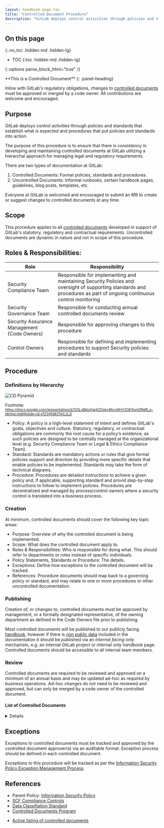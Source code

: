 ```yaml
---
layout: handbook-page-toc
title: "Controlled Document Procedure"
description: "GitLab deploys control activities through policies and standards that establish what is expected and procedures that put policies and standards into action."
---
```


## On this page
{:.no_toc .hidden-md .hidden-lg}

- TOC
{:toc .hidden-md .hidden-lg}

{::options parse_block_html="true" /}

<div class="panel panel-gitlab-orange">
**This is a Controlled Document**
{: .panel-heading}
<div class="panel-body">

Inline with GitLab's regulatory obligations, changes to [controlled documents](https://about.gitlab.com/handbook/security/controlled-document-procedure.html) must be approved or merged by a code owner. All contributions are welcome and encouraged. 

</div>
</div>


## Purpose 

GitLab deploys control activities through policies and standards that establish what is expected and procedures that put policies and standards into action. 

The purpose of this procedure is to ensure that there is consistency in developing and maintaining controlled documents at GitLab utilizing a hierarchal approach for managing legal and regulatory requirements.  

There are two types of documentation at GitLab:

1. Controlled Documents: Formal policies, standards and procedures. 
1. Uncontrolled Documents: Informal runbooks, certain handbook pages, guidelines, blog posts, templates, etc.

Everyone at GitLab is welcomed and encouraged to submit an MR to create or suggest changes to controlled documents at any time. 

## Scope

This procedure applies to all [controlled documents](#list-of-controlled-documents) developed in support of GitLab's statutory, regulatory and contractual requirements. Uncontrolled documents are dynamic in nature and not in scope of this procedure.


## Roles & Responsibilities:

| Role  | Responsibility | 
|-----------|-----------|
| Security Compliance Team | Responsible for implementing and maintaining Security Policies and oversight of supporting standards and procedures as part of ongoing continuous control monitoring | 
| Security Governance Team | Responsible for conducting annual controlled documents review
| Security Assurance Management (Code Owners) | Responsible for approving changes to this procedure |
| Control Owners | Responsible for defining and implementing procedures to support Security policies and standards | 

## Procedure

### Definitions by Hierarchy

![CD Pyramid](/handbook/security/security-assurance/images/CDPyramidv2.png)

Footnote: <sub>https://docs.google.com/presentation/d/125LxBkIx0gj42Ooky8hcx9HY2GEjfomDRdR_o-qbOpc/edit#slide=id.g1234fd827e0_0_0</sub>

- Policy: A policy is a high-level statement of intent and defines GitLab's goals, objectives and culture. Statutory, regulatory, or contractual obligations are commonly the root cause for a policy’s existence, as such policies are designed to be centrally managed at the organizational level (e.g. Security Compliance Team or Legal & Ethics Compliance Team). 
- Standard: Standards are mandatory actions or rules that give formal policies support and direction by providing more specific details that enable policies to be implemented. Standards may take the form of technical diagrams. 
- Procedure: Procedures are detailed instructions to achieve a given policy and, if applicable, supporting standard and provid step-by-step instructions to follow to implement policies. Procedures are decentralized and managed by process/control owners where a security control is translated into a business process.

### Creation
At minimum, controlled documents should cover the following key topic areas:

- Purpose: Overview of why the controlled document is being implemented. 
- Scope: What does the controlled document apply to.
- Roles & Responsibilities: Who is responsible for doing what. This should refer to departments or roles instead of specific individuals. 
- Policy Statements, Standards or Procedure: The details.
- Exceptions: Define how exceptions to the controlled document will be tracked.
- References:  Procedure documents should map back to a governing policy or standard, and may relate to one or more procedures or other uncontrolled documentation. 

### Publishing
Creation of, or changes to, controlled documents must be approved by management, or a formally designated representative, of the owning department as defined in the Code Owners file prior to publishing. 

Most controlled documents will be published to our publicly facing [handbook](https://about.gitlab.com/handbook/), however if there is [non public data](/handbook/security/data-classification-standard.html) included in the documentation it should be published via an *internal facing only* mechanism, e.g. an internal GitLab project or internal only handbook page. Controlled documents should be accessible to all internal team members. 

### Review
Controlled documents are required to be reviewed and approved on a minimum of an annual basis and may be updated ad-hoc as required by business operations. Ad-hoc changes do not need to be reviewed and approved, but can only be merged by a code owner of the controlled document.

#### List of Controlled Documents

<details markdown="1">

| Document Name | Description | URL | Code Owners |
| :----: | :--------------------------------------: | :----: |:----:  |
| Acceptable Use Policy | Specifies requirements related to the use of GitLab computing resources and data assets by GitLab team members so as to protect our customers, team members, contractors, company, and other partners from harm caused by both deliberate and inadvertent misuse. | [https://about.gitlab.com/handbook/people-group/acceptable-use-policy/](https://about.gitlab.com/handbook/people-group/acceptable-use-policy/)| Security, Legal and PeopleOps |
| Access Management Policy | Specifies Centralized access management ensuring that the authorized GitLab team-members have access to the correct data and systems at the correct level. | [https://about.gitlab.com/handbook/security/access-management-policy.html](https://about.gitlab.com/handbook/security/access-management-policy.html)| Security Assurance Management |
| Access Review Procedure | Defines the importance of the User access review process as an important control activity required for internal and external IT audits, helping to minimize threats, and provide assurance of who has access to what. | [https://about.gitlab.com/handbook/security/security-assurance/security-compliance/access-reviews.html](https://about.gitlab.com/handbook/security/security-assurance/security-compliance/access-reviews.html)| Security Compliance Team |
| Application Vulnerability Management Procedure | Designed to provide insight into our environments, promote healthy patch management among other preventative best-practices, and remediate risk; all with the end goal to better secure our environments and our product. | [https://about.gitlab.com/handbook/security/security-engineering/application-security/vulnerability-management.html](https://about.gitlab.com/handbook/security/security-engineering/application-security/vulnerability-management.html) | Security Management |
| Audit Logging Policy | Ensures the proper operation and security of critical information system activity. | [https://about.gitlab.com/handbook/security/audit-logging-policy.html](https://about.gitlab.com/handbook/security/audit-logging-policy.html) | Security Assurance Management |
| Backup Procedure | Documents that our production databases are taken every 24 hours with continuous incremental data (at 60 sec intervals). | [https://about.gitlab.com/handbook/engineering/infrastructure/production/#backups](https://about.gitlab.com/handbook/engineering/infrastructure/production/#backups) | Infrastructure Management Team |
| Backup Recovery Testing Procedure | Documentation implementing a backup testing pipeline to detect whether or not the backup is actually restorable and in good shape. | [https://gitlab.com/gitlab-com/gl-infra/gitlab-restore/postgres-gprd/blob/master/README.md](https://gitlab.com/gitlab-com/gl-infra/gitlab-restore/postgres-gprd/blob/master/README.md) | Infrastructure Management Team |
| Business Continuity Plan | Documentation of our overall organizational program for achieving continuity of operations for business functions. Continuity planning addresses both information system restoration and implementation of alternative business processes when systems are compromised. | [https://about.gitlab.com/handbook/business-technology/gitlab-business-continuity-plan/](https://about.gitlab.com/handbook/business-technology/gitlab-business-continuity-plan/) | Information Technology Team |
| Business Impact Analysis (BIA) | Documents how we identify and prioritize system components by correlating them to mission critical processes that support the functioning of GitLab. | [https://about.gitlab.com/handbook/security/security-assurance/security-risk/storm-program/business-impact-analysis.html](https://about.gitlab.com/handbook/security/security-assurance/security-risk/storm-program/business-impact-analysis.html) | Security Risk Team |
| Change Management Procedure | Specifies requirements to manage changes in the operational environment with the aim of doing so (in order of highest to lowest priority) safely, effectively and efficiently. | [https://about.gitlab.com/handbook/engineering/infrastructure/change-management/](https://about.gitlab.com/handbook/engineering/infrastructure/change-management/) | Infrastructure Management Team |
| Controlled Document Procedure | Deploying control activities through policies and standards that establish what is expected and procedures that put policies and standards into action ensuring there is consistency in developing and maintaining controlled documents at GitLab utilizing a hierarchal approach for managing legal and regulatory requirements. | [https://about.gitlab.com/handbook/security/controlled-document-procedure.html](https://about.gitlab.com/handbook/security/controlled-document-procedure.html) | Security Assurance Management |
| Cryptography Standard | Defines approved cryptographic algorithms, settings, and cryptographic modules for the purposes of encrypting data at rest or in transit within the various systems and subsystems used by the GitLab product. | [https://about.gitlab.com/handbook/security/cryptographic-standard.html](https://about.gitlab.com/handbook/security/cryptographic-standard.html) | Security Management |
| Data Classification Standard | Defines data categories and provides a matrix of security and privacy controls for the purposes of determining the level of protection to be applied to GitLab data throughout its lifecycle. | [https://about.gitlab.com/handbook/security/data-classification-standard.html](https://about.gitlab.com/handbook/security/data-classification-standard.html) | Security Assurance Management |
| Data Protection Impact Assessment (DPIA) Policy | Ensures that our use of personal data is fully understood, that risks to the rights and freedoms of individuals resulting from the processing of personal data are carefully examined and that all appropriate measures are put in place to protect these rights throughout the lifecycle of the processing. DPIAs, in conjunction with the associated forms and guidance, should be used to ensure that our obligations and policies in this area are met. |[https://about.gitlab.com/handbook/legal/privacy/dpia-policy/](https://about.gitlab.com/handbook/legal/privacy/dpia-policy/)| Security Management |
| Data Management Standard | Documents how the data team delivers results that matter securing our data. | [https://about.gitlab.com/handbook/business-technology/data-team/data-management/](https://about.gitlab.com/handbook/business-technology/data-team/data-management/) | Data Team Management |
| Data Platform Guidelines | Identifies our guidelines for the data flow diagram, system tiers and access. | [https://about.gitlab.com/handbook/business-technology/data-team/platform/](https://about.gitlab.com/handbook/business-technology/data-team/platform/) | Data Team Management |
| Database Disaster Recovery Procedure | Documents our disaster recovery for databases. | [https://about.gitlab.com/handbook/engineering/infrastructure/database/disaster_recovery.html](https://about.gitlab.com/handbook/engineering/infrastructure/database/disaster_recovery.html) | Infrastructure Management Team |
| Disaster Recovery Procedure| Documents our disaster recovery. | [https://gitlab.com/gitlab-com/gl-infra/readiness/-/blob/master/library/disaster-recovery/index.md](https://gitlab.com/gitlab-com/gl-infra/readiness/-/blob/master/library/disaster-recovery/index.md) | Infrastructure Management Team |
| Encryption Policy | Documents the encryption process in which data is securely encoded at rest and in transit to remain hidden from or inaccessible to unauthorized users to better protect private, proprietary and sensitive data and enhance the security of communication between client applications and servers. | [https://about.gitlab.com/handbook/security/threat-management/vulnerability-management/encryption-policy.html](https://about.gitlab.com/handbook/security/threat-management/vulnerability-management/encryption-policy.html) | Security Threat Management |
| EndPoint Management Procedure | GitLab utilizes centralized laptop management for company-issued laptops. | [https://about.gitlab.com/handbook/business-technology/team-member-enablement/onboarding-access-requests/endpoint-management/](https://about.gitlab.com/handbook/business-technology/team-member-enablement/onboarding-access-requests/endpoint-management/) | Business Technology Management |
| GCF Security Control Procedure | GCF Security Controls identified that need to be implemented by the security compliance team and dedicated team for compliance or regulatory reasons, these controls follow an established process in order to make that implementation successful. | [https://about.gitlab.com/handbook/security/security-assurance/security-compliance/security-control-lifecycle.html](https://about.gitlab.com/handbook/security/security-assurance/security-compliance/security-control-lifecycle.html) | Security Compliance Management |
| GitLab Password Standards | Passwords are one of the primary mechanisms that protect GitLab information systems and other resources from unauthorized use. Constructing secure passwords and ensuring proper password management is essential. | [https://about.gitlab.com/handbook/security/password-procedure.html](https://about.gitlab.com/handbook/security/password-standard.html) | Security Assurance Management |
| GitLab Terms of Service | Documents the terms of service when using GitLab | [https://about.gitlab.com/terms/](https://about.gitlab.com/terms/) | GitLab Legal |
| Information Security Management System (ISMS) | Documents the boundaries and objectives of GitLab's ISMS | [https://about.gitlab.com/handbook/security/ISMS.html](https://about.gitlab.com/handbook/security/ISMS.html) | Security Assurance Management |
| Infrastructure Vulnerability Management Procedure | This procedure provides insight into the GitLab production environment, promotes healthy patch management among other preventative best-practices, and remediates risk; all with the end goal to better secure our environments and our product | [https://about.gitlab.com/handbook/security/threat-management/vulnerability-management/Infrastructure-vulnerability-procedure.html](https://about.gitlab.com/handbook/security/threat-management/vulnerability-management/Infrastructure-vulnerability-procedure.html) | Security Threat Management |
| IT Help Team Standards | Documents IT Support responsibilities for onboarding and managing company assets. | [https://about.gitlab.com/handbook/business-technology/team-member-enablement/self-help-troubleshooting/](https://about.gitlab.com/handbook/business-technology/team-member-enablement/self-help-troubleshooting/) | Business Technology Management |
| IT Ops Policy and Standards | Documents IT Operations responsibilities for onboarding and managing company assets. | [https://about.gitlab.com/handbook/business-technology/employee-enablement/it-ops-team/](https://about.gitlab.com/handbook/business-technology/team-member-enablement/onboarding-access-requests/) | Business Technology Management |
| Network Security Management Procedure | Documents network security and privacy requirements for the safety of GitLab's network infrastructure | [https://about.gitlab.com/handbook/engineering/infrastructure/network-security/](https://about.gitlab.com/handbook/engineering/infrastructure/network-security/) | Infrastructure Management |
| Off-boarding Procedure | Documents off-boarding step by step process that covers all the steps necessary to successfully part ways with an employee following their resignation or termination. When done well, a clear offboarding process ensures a smooth transition for both the company and the departing employee. | [https://about.gitlab.com/handbook/offboarding/offboarding_standards/](https://about.gitlab.com/handbook/people-group/offboarding/offboarding_standards/) | People Management |
| Penetration Testing Policy | Document determines whether or not defensive measures employed on the system are strong enough to prevent security breaches. Penetration test reports also suggest the countermeasures that can be taken to reduce the risk of the system being attacked. | [https://about.gitlab.com/handbook/security/penetration-testing-policy.html](https://about.gitlab.com/handbook/security/penetration-testing-policy.html) | Security Assurance Management |
| People Policies | These policies document the benefits, procedures, and requirements of the company. | [https://about.gitlab.com/handbook/people-policies/](https://about.gitlab.com/handbook/people-policies/) | People Management |
| Production Architecture | The GitLab.com core infrastructure is primarily hosted in Google Cloud Platform's (GCP) us-east1 region (see Regions and Zones)—and we use GCP iconography in our diagrams to represent GCP resources. We do have dependencies on other cloud providers for separate functions. Some of the dependencies are legacy fragments from our migration from Azure, and others are deliberate to separate concerns in the event of cloud provider service disruption. This document does not cover servers that are not integral to the public facing operations of GitLab.com. | [https://about.gitlab.com/handbook/engineering/infrastructure/production/architecture/](https://about.gitlab.com/handbook/engineering/infrastructure/production/architecture/) | Infrastructure Management Team |
| Records Retention & Disposal Procedure | Documents the specific retention and secure disposal requirements for critical GitLab records. | [https://about.gitlab.com/handbook/security/records-retention-deletion.html](https://about.gitlab.com/handbook/security/records-retention-deletion.html) | Security Risk Management |
| Security Operational Risk Management Procedure | The Information Security Risk Management Program performs risk analysis of information resources that store, process or transmit an organization's data. The purpose of the Security Operational Risk Management (“StORM”) program at GitLab is to identify, track, and treat security operational risks in support of GitLab's organization-wide objectives. The Security Risk team utilizes the procedures below to ensure that security risks that may impact GitLab's ability to achieve its customer commitments and operational objectives are effectively identified and treated. | [https://about.gitlab.com/handbook/security/security-assurance/security-risk/storm-program/](https://about.gitlab.com/handbook/security/security-assurance/security-risk/storm-program/) | Security Risk Management |
| Security Change Management Procedure | Outlines the procedural change management steps as they relate to the Security Department. | [https://about.gitlab.com/handbook/security/security-change-management-procedure](https://about.gitlab.com/handbook/security/security-change-management-procedure.html) | Security Assurance Management |
| Security Compliance Observation Creation Procedure | Defines the risks identified at the information system or business process levels and details the creation process for observations. | [https://about.gitlab.com/handbook/security/security-assurance/observation-management-procedure.html](https://about.gitlab.com/handbook/security/security-assurance/observation-management-procedure.html) | Security Compliance Management |
| Security Compliance Observation Remediation Procedure | Defines the risks identified at the information system or business process levels and details the remediation process for observations. | [https://about.gitlab.com/handbook/security/security-assurance/observation-remediation-procedure.html](https://about.gitlab.com/handbook/security/security-assurance/observation-remediation-procedure.html) | Security Compliance Management |
| Security Incident Communications Plan Procedure | Documents the communication response plan to map out the who, what, when, and how of GitLab in notifying and engaging with internal stakeholders and external customers on security incidents. This plan of action covers the strategy and approach for security events which have a ‘high’ or greater impact as outlined in GitLab’s risk scoring matrix. | [https://about.gitlab.com/handbook/security/security-operations/sirt/security-incident-communication-plan.html](https://about.gitlab.com/handbook/security/security-operations/sirt/security-incident-communication-plan.html) | Security Management |
| Security Incident Response Guide | Documents the responsibilities of all GitLab team members when responding to or reporting security incidents. | [https://about.gitlab.com/handbook/security/security-operations/sirt/sec-incident-response.html](https://about.gitlab.com/handbook/security/security-operations/sirt/sec-incident-response.html) | Security Management |
| Security Operations On-Call Guide (Major Incidents) | Documents how the Security Operations Team (SecOps) is collectively on-call 24/7/365, split into 12-hour shifts Monday to Friday and 48-hour coverage Saturday and Sunday. | [https://about.gitlab.com/handbook/security/secops-oncall.html#major-incident-response-workflow](https://about.gitlab.com/handbook/security/secops-oncall.html#major-incident-response-workflow) | Security Assurance Management |
| Security Trainings Procedure | Describes the security awareness training program that provides ongoing training to GitLab team members that enhances knowledge and identification of cybersecurity threats, vulnerabilities, and attacks. | [https://about.gitlab.com/handbook/security/security-assurance/governance/sec-training.html](https://about.gitlab.com/handbook/security/security-assurance/governance/sec-training.html) | Security Assurance Management |
| Third Party Risk Management Program | Documents the process in order to minimize the risk associated with third party applications and services. The Security Risk Team performs security reviews on new and renewing third party vendors that are requested through the procurement process. | [https://about.gitlab.com/handbook/security/security-assurance/security-risk/third-party-risk-management.html](https://about.gitlab.com/handbook/security/security-assurance/security-risk/third-party-risk-management.html) | Security Risk Management |
| Token Management Standard | Outlines "GitLab's" approved standards for token usage, settings, and distribution for the purposes of providing authentication and authorization within the various systems and subsystems used to support "GitLab's" product. | [https://about.gitlab.com/handbook/security/token-management-standard.html](https://about.gitlab.com/handbook/security/token-management-standard.html) | Security Assurance Management |
| Vulnerability Management Standard | Documents the continual process of identifying, prioritizing, mitigating and remediating vulnerabilities. This standard will focus on impact to in-scope GitLab systems in order to reduce the risk relating to security vulnerabilities that could impact the achievement of GitLab goals. | [https://about.gitlab.com/handbook/security/threat-management/vulnerability-management/](https://about.gitlab.com/handbook/security/threat-management/vulnerability-management/) | Security Threat Management |

</details>

## Exceptions
Exceptions to controlled documents must be tracked and approved by the controlled document approver(s) via an auditable format. Exception process should be defined in each controlled document.  

Exceptions to this procedure will be tracked as per the [Information Security Policy Exception Management Process](/handbook/security/#information-security-policy-exception-management-process).

## References
* Parent Policy: [Information Security Policy](/handbook/security/)
* [SCF Compliance Controls](/handbook/security/security-assurance/security-compliance/guidance/compliance.html)
* [Data Classifiation Standard](/handbook/security/data-classification-standard.html)
* [Controlled Documents Program](/handbook/security/controlled-document-program.html)
- [Active listing of controlled documents](/handbook/security/controlled-document-program.html#list-of-controlled-documents)
